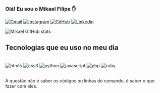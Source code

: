 ### Olá! Eu sou o Mikael Filipe ✋

[![Gmail](https://img.shields.io/badge/Gmail-D14836?style=for-the-badge&logo=gmail&logoColor=white)](mkfsoftwareoficial@gmail.com)
[![Instagram](https://img.shields.io/badge/Instagram-E4405F?style=for-the-badge&logo=instagram&logoColor=white)](https://www.instagram.com/mkfsoftware/)
[![GitHub](https://img.shields.io/badge/GitHub-100000?style=for-the-badge&logo=github&logoColor=white)](https://github.com/mikaelfilipeofc)
[![Linkedin](https://img.shields.io/badge/LinkedIn-0077B5?style=for-the-badge&logo=linkedin&logoColor=white)](https://www.linkedin.com/in/mikael-filipe-949451299/)

![Mikael GitHub stats](https://github-readme-stats.vercel.app/api?username=mikaelfilipeofc&show_icons=true&theme=dracula)

## Tecnologias que eu uso no meu dia 

<div style="display: inline_block"><br/>
    <img align="center" alt="html5" src="https://img.shields.io/badge/HTML5-E34F26?style=for-the-badge&logo=html5&logoColor=white"/>
    <img align="center" alt="css3" src="https://img.shields.io/badge/CSS3-1572B6?style=for-the-badge&logo=css3&logoColor=white"/>
    <img align="center" alt="python" src="https://img.shields.io/badge/Python-14354C?style=for-the-badge&logo=python&logoColor=white"/>
    <img align="center" alt="javascript" src="https://img.shields.io/badge/JavaScript-323330?style=for-the-badge&logo=javascript&logoColor=F7DF1E"/>
    <img align="center" alt="php" src="https://img.shields.io/badge/PHP-777BB4?style=for-the-badge&logo=php&logoColor=white"/>
    <img align="center" alt="ruby" src="https://img.shields.io/badge/Ruby-CC342D?style=for-the-badge&logo=ruby&logoColor=white"/>
</div><br/>

A questão não é saber os códigos ou linhas de comando, é saber o que fazer com eles.

